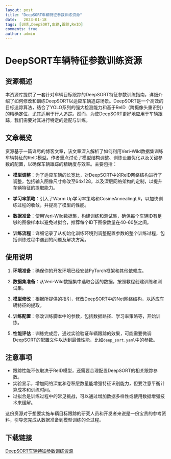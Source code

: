 ```yaml
---
layout: post
title: "DeepSORT车辆特征参数训练资源"
date:   2023-01-18
tags: [训练,DeepSORT,车辆,跟踪,ReID]
comments: true
author: admin
---
```

# DeepSORT车辆特征参数训练资源

## 资源概述

本资源库提供了一套针对车辆目标跟踪的DeepSORT特征参数训练指南，详细介绍了如何修改和训练DeepSORT以适应车辆追踪场景。DeepSORT是一个高效的目标追踪算法，结合了YOLO系列的强大检测能力和基于ReID（跨摄像头重识别）的精确定位，尤其适用于行人追踪。然而，为使DeepSORT更好地应用于车辆跟踪，我们需要对其进行特定的适配与训练。

## 文章概览

资源基于一篇详尽的博客文章，该文章深入解析了如何利用Veri-Wild数据集训练车辆特征的ReID模型。作者重点讨论了模型结构调整、训练设置优化以及关键参数的配置，以确保车辆跟踪的精确度与效率。主要包括：

- **模型调整**：为了适应车辆的长宽比，对DeepSORT中的ReID网络结构进行了调整，包括输入图像尺寸修改至64x128，以及深层网络架构的定制，以提升车辆特征的提取能力。
  
- **学习率策略**：引入了Warm Up学习率策略和CosineAnnealingLR，以加快训练过程的收敛，并提高了模型的性能。

- **数据准备**：使用Veri-Wild数据集，构建训练和测试集，确保每个车辆ID有足够的图像样本以避免过拟合，推荐每个ID下图像数量在40-60张之间。

- **训练流程**：详细记录了从初始化训练环境到调整配置参数的整个训练过程，包括训练过程中遇到的问题及解决方案。

## 使用说明

1. **环境准备**：确保你的开发环境已经安装PyTorch框架和其他依赖库。
   
2. **数据集准备**：从Veri-Wild数据集中选取合适的数据，按照教程创建训练和测试集。

3. **模型修改**：根据所提供的指引，修改DeepSORT中的Net网络结构，以适应车辆特征的提取。

4. **训练配置**：修改训练脚本中的参数，包括数据路径、学习率策略等，开始训练。

5. **性能评估**：训练完成后，通过实验验证车辆跟踪的效果，可能需要微调DeepSORT的配置文件以达到最佳性能，比如`deep_sort.yaml`中的参数。

## 注意事项

- 跟踪性能不仅取决于ReID模型，还需要合理配置DeepSORT的相关跟踪参数。
- 实验显示，增加网络深度和卷积层数量能增强特征识别能力，但要注意平衡计算成本和训练时间。
- 过拟合是训练过程中的常见挑战，可以通过增加数据多样性或使用数据增强技术来缓解。

这份资源对于想要实施车辆目标跟踪的研究人员和开发者来说是一份宝贵的参考资料，引导您完成从数据准备到模型训练的全过程。

## 下载链接

[DeepSORT车辆特征参数训练资源](https://pan.quark.cn/s/781088484cff)
